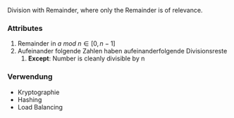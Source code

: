 Division with Remainder, where only the Remainder is of relevance.

### Attributes
1. Remainder in $a\ mod\ n \in [0, n -1]$ 
2. Aufeinander folgende Zahlen haben aufeinanderfolgende Divisionsreste
	1. **Except**: Number is cleanly divisible by n


### Verwendung
- Kryptographie
- Hashing
- Load Balancing